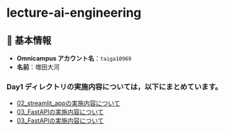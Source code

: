 # lecture-ai-engineering
## 🙋 基本情報

- **Omnicampus アカウント名**：`taiga10969`  
- **名前**：増田大河

### Day1 ディレクトリの実施内容については，以下にまとめています。
- [02_streamlit_appの実施内容について](https://github.com/Taiga10969/lecture-ai-engineering/tree/master/day1/02_streamlit_app#readme)
- [03_FastAPIの実施内容について](https://github.com/Taiga10969/lecture-ai-engineering/tree/master/day1/03_FastAPI#readme)
- [03_FastAPIの実施内容について](https://github.com/Taiga10969/lecture-ai-engineering/tree/master/day5/演習3#readme)